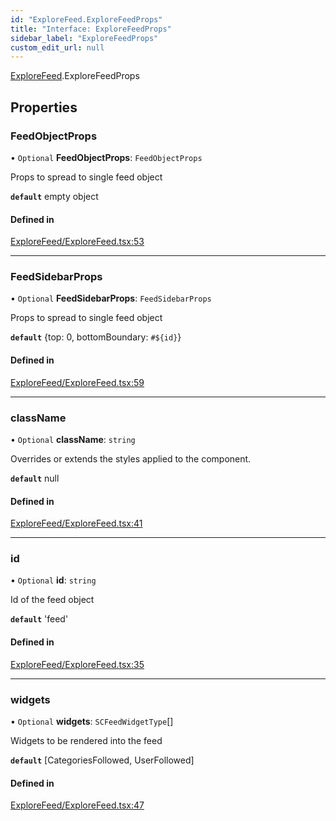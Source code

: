 ```yaml
---
id: "ExploreFeed.ExploreFeedProps"
title: "Interface: ExploreFeedProps"
sidebar_label: "ExploreFeedProps"
custom_edit_url: null
---
```


[ExploreFeed](../modules/ExploreFeed.md).ExploreFeedProps

## Properties

### FeedObjectProps

• `Optional` **FeedObjectProps**: `FeedObjectProps`

Props to spread to single feed object

**`default`** empty object

#### Defined in

[ExploreFeed/ExploreFeed.tsx:53](https://github.com/selfcommunity/community-ui/blob/1eb776a/packages/sc-templates/src/components/ExploreFeed/ExploreFeed.tsx#L53)

___

### FeedSidebarProps

• `Optional` **FeedSidebarProps**: `FeedSidebarProps`

Props to spread to single feed object

**`default`** {top: 0, bottomBoundary: `#${id}`}

#### Defined in

[ExploreFeed/ExploreFeed.tsx:59](https://github.com/selfcommunity/community-ui/blob/1eb776a/packages/sc-templates/src/components/ExploreFeed/ExploreFeed.tsx#L59)

___

### className

• `Optional` **className**: `string`

Overrides or extends the styles applied to the component.

**`default`** null

#### Defined in

[ExploreFeed/ExploreFeed.tsx:41](https://github.com/selfcommunity/community-ui/blob/1eb776a/packages/sc-templates/src/components/ExploreFeed/ExploreFeed.tsx#L41)

___

### id

• `Optional` **id**: `string`

Id of the feed object

**`default`** 'feed'

#### Defined in

[ExploreFeed/ExploreFeed.tsx:35](https://github.com/selfcommunity/community-ui/blob/1eb776a/packages/sc-templates/src/components/ExploreFeed/ExploreFeed.tsx#L35)

___

### widgets

• `Optional` **widgets**: `SCFeedWidgetType`[]

Widgets to be rendered into the feed

**`default`** [CategoriesFollowed, UserFollowed]

#### Defined in

[ExploreFeed/ExploreFeed.tsx:47](https://github.com/selfcommunity/community-ui/blob/1eb776a/packages/sc-templates/src/components/ExploreFeed/ExploreFeed.tsx#L47)
